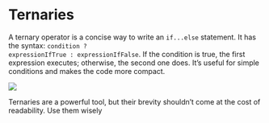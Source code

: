 # Ternaries

A ternary operator is a concise way to write an <code>if...else</code> statement. It has the syntax: <code>condition ? expressionIfTrue : expressionIfFalse</code>. If the condition is true, the first expression executes; otherwise, the second one does. It’s useful for simple conditions and makes the code more compact.

![](/assets/ternary.png)

Ternaries are a powerful tool, but their brevity shouldn’t come at the cost of readability. Use them wisely
